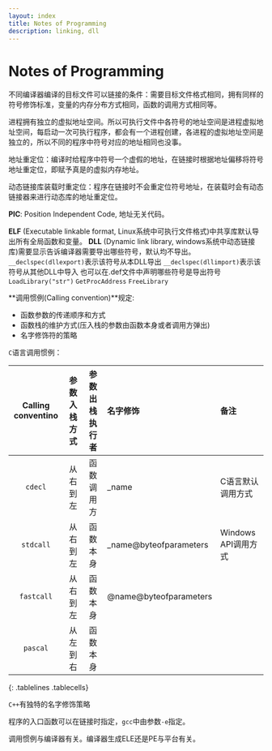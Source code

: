 ```yaml
---
layout: index
title: Notes of Programming
description: linking, dll
---
```


# Notes of Programming

不同编译器编译的目标文件可以链接的条件：需要目标文件格式相同，拥有同样的符号修饰标准，变量的内存分布方式相同，函数的调用方式相同等。

进程拥有独立的虚拟地址空间。所以可执行文件中各符号的地址空间是进程虚拟地址空间，每启动一次可执行程序，都会有一个进程创建，各进程的虚拟地址空间是独立的，所以不同的程序中符号对应的地址相同也没事。

地址重定位：编译时给程序中符号一个虚假的地址，在链接时根据地址偏移将符号地址重定位，即赋予真是的虚拟内存地址。

动态链接库装载时重定位：程序在链接时不会重定位符号地址，在装载时会有动态链接器来进行动态库的地址重定位。

**PIC**: Position Independent Code, 地址无关代码。

**ELF** (Executable linkable format, Linux系统中可执行文件格式)中共享库默认导出所有全局函数和变量。
**DLL** (Dynamic link library, windows系统中动态链接库)需要显示告诉编译器需要导出哪些符号，默认均不导出。
`__declspec(dllexport)`表示该符号从本DLL导出
`__declspec(dllimport)`表示该符号从其他DLL中导入
也可以在.def文件中声明哪些符号是导出符号
`LoadLibrary("str")`
`GetProcAddress`
`FreeLibrary`

**调用惯例(Calling convention)**规定:
- 函数参数的传递顺序和方式
- 函数栈的维护方式(压入栈的参数由函数本身或者调用方弹出)
- 名字修饰符的策略

`C`语言调用惯例：

<style>
.tablelines table, .tablelines td, .tablelines th {border: 1px solid black;}
.tablecells table, .tablelines td {padding-left: 1em; padding-right: 1em;}
</style>

| Calling conventino | 参数入栈方式 | 参数出栈执行者 | 名字修饰 | 备注 |
|:------------------:|:------------:|:--------------:|:---------|:-----|
| `cdecl`            | 从右到左     | 函数调用方     | _name | C语言默认调用方式 |
| `stdcall`          | 从右到左     | 函数本身       | _name@byteofparameters | Windows API调用方式 |
| `fastcall`         | 从右到左     | 函数本身       | @name@byteofparameters | |
| `pascal`           | 从左到右     | 函数本身       |  | |
{: .tablelines .tablecells}

`C++`有独特的名字修饰策略

程序的入口函数可以在链接时指定，`gcc`中由参数`-e`指定。

调用惯例与编译器有关。编译器生成ELE还是PE与平台有关。